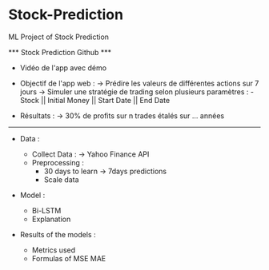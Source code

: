 # Stock-Prediction
ML Project of Stock Prediction 

*** Stock Prediction Github ***

* Vidéo de l'app avec démo

* Objectif de l'app web : 
	-> Prédire les valeurs de différentes actions sur 7 jours
	-> Simuler une stratégie de trading selon plusieurs paramètres :
		- Stock || Initial Money || Start Date || End Date

* Résultats : 
	-> 30% de profits sur n trades étalés sur ... années

************************************************

* Data : 
	- Collect Data : 
		-> Yahoo Finance API 
	- Preprocessing : 
		- 30 days to learn -> 7days predictions 
		- Scale data

* Model : 
	- Bi-LSTM
	- Explanation

* Results of the models :
	- Metrics used
	- Formulas of MSE MAE
